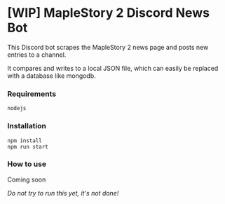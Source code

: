 # [WIP] MapleStory 2 Discord News Bot
This Discord bot scrapes the MapleStory 2 news page and posts new entries to a channel.

It compares and writes to a local JSON file, which can easily be replaced with a database like mongodb.

### Requirements
```
nodejs
```

### Installation
```
npm install
npm run start
```

### How to use
Coming soon

*Do not try to run this yet, it's not done!*
